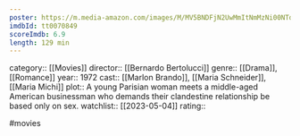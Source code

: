 ```yaml
---
poster: https://m.media-amazon.com/images/M/MV5BNDFjN2UwMmItNmMzNi00NTdhLWJlY2EtZmI3MGJiMmQ5MzUxXkEyXkFqcGdeQXVyMjUzOTY1NTc@._V1_SX300.jpg
imdbId: tt0070849
scoreImdb: 6.9
length: 129 min
---
```


category:: [[Movies]]
director:: [[Bernardo Bertolucci]]
genre:: [[Drama]], [[Romance]]
year:: 1972
cast:: [[Marlon Brando]], [[Maria Schneider]], [[Maria Michi]]
plot:: A young Parisian woman meets a middle-aged American businessman who demands their clandestine relationship be based only on sex.
watchlist:: [[2023-05-04]]
rating::

#movies 

